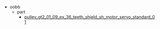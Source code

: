 * oobb
  * part
    * [pulley_gt2_01_09_ex_36_teeth_shield_sh_motor_servo_standard_01](oobb/part/pulley_gt2_01_09_ex_36_teeth_shield_sh_motor_servo_standard_01)

